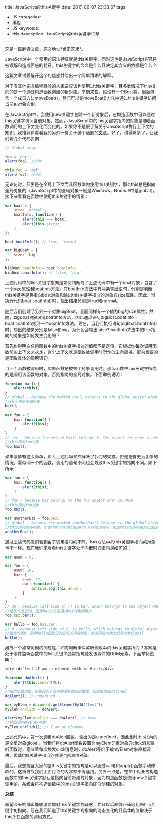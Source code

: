 title: JavaScript的this关键字
date: 2017-06-07 23:33:07
tags: 
- JS
categories: 
- 编程
- JS
keywords: 
- this
description: JavaScript的this关键字详解

---

这是一篇翻译文章，原文地址*[点击这里](http://davidshariff.com/blog/javascript-this-keyword/#first-article)*。

JavaScript中一个常用的语法特征就是this关键字，同时这也是JavaScript最容易被误解和造成困惑的特征。this关键字的含义是什么且决定其含义的依据是什么？

这篇文章试着解开这个的疑惑并给出一个简单清晰的解释。

<!-- more -->

对于有其他语言编程经验的人来说应该也使用过this关键字，且多数情况下this指向的是一个通过构造函数创建的新对象。举例来说，假设有一个Boat类，里面包含一个成员方法moveBoat()，我们可以在moveBoat()方法中通过this关键字访问当前的对象实例。

在JavaSctript中，当使用new关键字创建一个新对象后，在构造函数中可以通过this关键字访问当前对象。然而，JavaScript中的this关键字指向的对象是随着函数调用的上下文变化而变化的。如果你不是很了解关于JavaScript执行上下文的知识，我推荐你看看我的另外一篇关于这个话题的[文章](http://davidshariff.com/blog/what-is-the-execution-context-in-javascript/#first-article)。好了，讲得够多了，让我们看几个代码实例：

```JavaScript
// Global scope

foo = 'abc';
alert(foo); //abc

this.foo = 'def';
alert(foo); //def
```

无论何时，只要是在全局上下文而非函数体内使用this关键字，那么this总是指向全局对象的（JavaSctript中的全局对象一般是Windows，NodeJS中是global）。接下来看看在函数中使用this关键字的情景：

```JavaScript
var boat = {
    size: 'normal',
    boatInfo: function() {
        alert(this === boat);
        alert(this.size);
    }
};

boat.boatInfo(); // true, 'normal'

var bigBoat = {
    size: 'big'
};

bigBoat.boatInfo = boat.boatInfo;
bigBoat.boatInfo(); // false, 'big'
```
上述代码中的this关键字指向是如何判断的？上述代码中有一个boat对象，包含了一个size属性和boatInfo方法。在boatInfo方法中有两条输出语句，分别是判断this关键字是否指向boat对象和输出this关键字指向的对象的size属性。因此，当执行代码boat.boatInfo()时，输出结果分别是true和normal。

随后我们创建了另外一个对象bigBoat，里面同样有一个值为big的size属性。然而，bigBoat对象没有boatInfo方法，因此通过语句bigBoat.boatInfo = boat.boatInfo拷贝一个boatInfo方法。现在，当我们执行语句bigBoat.boatInfo()时，输出的结果分别是false和big。为什么会输出false? boatInfo方法中的this指向的对象是如何发生变化的？

首先你得明白任何函数中的this关键字指向的值都不是定值，它根据你每次调用函数前的上下文来决定，这个上下文就是函数被调用时所作的生命周期。更为重要的是函数具体的调用语句。

当一个函数被调用时，如果函数是被某个对象调用时，那么函数中this关键字指向的是调用该函数的对象，否则指向的全局对象。下面举例说明：

```JavaScript
function bar() {
    alert(this);
}
// global - because the method bar() belongs to the global object when invoked
//this指向全局对象
bar(); 

var foo = {
    baz: function() {
        alert(this);
    }
}
// foo - because the method baz() belongs to the object foo when invoked
//this指向foo对象
foo.baz(); 
```
如果事情有这么简单，那么上述代码显然解决了我们的疑惑。但是还有更为复杂的情况，看似同一个的函数，调用的语句不同也会导致this关键字的指向不同。如下所示：

```JavaScript
var foo = {
    baz: function() {
        alert(this);
    }
}
// foo - because baz belongs to the foo object when invoked
//this指向foo对象
foo.baz(); 

var anotherBaz = foo.baz;
// global - because the method anotherBaz() belongs to the global object when invoked, NOT foo
//this指向全局对象，即使anotherBaz是由foo.baz赋值而来，但是this的指向最终还是由调用的方式决定。
anotherBaz(); 

```
通过上述代码我们看到由于调用语句的不同，baz方法中的this关键字指向的对象也不一样。现在我们来看看this关键字处于内嵌时的指向是如何的：

```JavaScript
var anum = 0;

var foo = {
    anum: 10,
    baz: {
        anum: 20,
        bar: function() {
            console.log(this.anum);
        }
    }
}
// 20 - because left side of () is bar, which belongs to baz object when invoked
//输出的值是20，因为bar方法是通过baz对象调用的
foo.baz.bar(); 

var hello = foo.baz.bar;
// 0 - because left side of () is hello, which belongs to global object when invoked
//输出的是0，因为hello函数没有显示的调用对象，缺省调用对象为全局对象global
hello();
```
另外一个被常问到的问题是：如何判断事件监听函数中的this关键字指向？答案是处于事件监听函数中的this关键字通常指向触发该事件的DOM元素。下面举例说明：

```JavaScript
<div id="test">I am an element with id #test</div>

function doAlert() { 
    alert(this.innerHTML); 
} 
//指向全局对象，但是因为全局对象没有相应的属性，因此输出undefined
doAlert(); // undefined 

var myElem = document.getElementById('test'); 
myElem.onclick = doAlert; 

alert(myElem.onclick === doAlert); // true 
//this指向myElem对象
myElem.onclick(); // I am an element

```

上述代码中，第一次调用doAlert函数，输出的是undefined，因此此时this指向的是全局对象global。当我们将doAlert函数设置为myElem元素对象的click消息监听函数时，意味着每次触发click消息时，doAlert等价于被myElem对象直接调用，因此this关键字指向的就是myElem对象。

最后，我想提醒大家的是this关键字的指向是可以通过call()和apply()函数手动修改的，这将导致我们上面讨论的内容都不再适用。另外一点是，在某个对象的构造函数中的this关键字默认是指向当前新建的对象，因为构造函数是使用new关键字调用的，系统会将构造函数中的this关键字指向即将创建的对象。

**总结**

希望今天的博客能够清除你对this关键字的疑惑，并且以后都能正确地判断this关键字的指向。现在我们知道了this关键字的指向的动态变化的且具体的值取决于this所在函数的调用方式。






